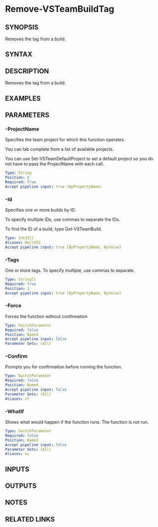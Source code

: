 


# Remove-VSTeamBuildTag

## SYNOPSIS

Removes the tag from a build.

## SYNTAX

## DESCRIPTION

Removes the tag from a build.

## EXAMPLES

## PARAMETERS

### -ProjectName

Specifies the team project for which this function operates.

You can tab complete from a list of available projects.

You can use Set-VSTeamDefaultProject to set a default project so
you do not have to pass the ProjectName with each call.

```yaml
Type: String
Position: 0
Required: True
Accept pipeline input: true (ByPropertyName)
```

### -Id

Specifies one or more builds by ID.

To specify multiple IDs, use commas to separate the IDs.

To find the ID of a build, type Get-VSTeamBuild.

```yaml
Type: Int32[]
Aliases: BuildID
Accept pipeline input: true (ByPropertyName, ByValue)
```

### -Tags

One or more tags. To specify multiple, use commas to separate.

```yaml
Type: String[]
Required: True
Position: 1
Accept pipeline input: true (ByPropertyName, ByValue)
```

### -Force

Forces the function without confirmation

```yaml
Type: SwitchParameter
Required: false
Position: Named
Accept pipeline input: false
Parameter Sets: (All)
```

### -Confirm

Prompts you for confirmation before running the function.

```yaml
Type: SwitchParameter
Required: false
Position: Named
Accept pipeline input: false
Parameter Sets: (All)
Aliases: cf
```

### -WhatIf

Shows what would happen if the function runs.
The function is not run.

```yaml
Type: SwitchParameter
Required: false
Position: Named
Accept pipeline input: false
Parameter Sets: (All)
Aliases: wi
```

## INPUTS

## OUTPUTS

## NOTES

## RELATED LINKS

